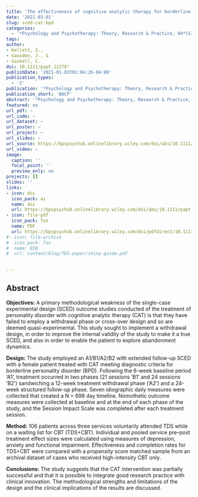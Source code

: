 ```yaml
---
title: 'The effectiveness of cognitive analytic therapy for borderline personality disorder: Utilizing a withdrawal experimental design to improve sensitivity to abandonment.'
date: '2021-03-01'
slug: sced-cat-bpd
categories:
  - '*Psychology and Psychotherapy: Theory, Research & Practice, 94*(S1)'
tags:
author:
- Kellett, S., 
- Gausden, J., &
- Gaskell, C.
doi: 10.1111/papt.12278"
publishDate: '2021-01-03T01:04:26-04:00'
publication_types:
  - '2'
publication: '*Psychology and Psychotherapy: Theory, Research & Practice, 94*(S1)'
publication_short: 'BACP'
abstract: '*Psychology and Psychotherapy: Theory, Research & Practice, 94*(S1)'
featured: no
url_pdf: ~
url_code: ~
url_dataset: ~
url_poster: ~
url_project: ~
url_slides: ~
url_source: https://bpspsychub.onlinelibrary.wiley.com/doi/abs/10.1111/papt.12278
url_video: ~
image:
  caption: ''
  focal_point: ''
  preview_only: no
projects: []
slides: ''
links:
- icon: doi
  icon_pack: ai
  name: doi
  url: https://bpspsychub.onlinelibrary.wiley.com/doi/abs/10.1111/papt.12278
- icon: file-pdf
  icon_pack: fas
  name: PDF
  url: https://bpspsychub.onlinelibrary.wiley.com/doi/pdfdirect/10.1111/papt.12278
#- icon: file-archive
#  icon_pack: fas
#  name: BIB
#  url: content/blog/TDS-paper/shiny-guide.pdf

  
---
```


## **Abstract**

**Objectives:** A primary methodological weakness of the single-case experimental design (SCED) outcome studies conducted of the treatment of personality disorder with cognitive analytic therapy (CAT) is that they have failed to employ a withdrawal phase or cross-over design and so are deemed quasi-experimental. This study sought to implement a withdrawal design, in order to improve the internal validity of the study to make it a true SCED, and also in order to enable the patient to explore abandonment dynamics.

**Design:** The study employed an A1/B1/A2/B2 with extended follow-up SCED with a female patient treated with CAT meeting diagnostic criteria for borderline personality disorder (BPD). Following the 6-week baseline period ‘A1’, treatment occurred in two phases (21 sessions ‘B1’ and 24 sessions ‘B2’) sandwiching a 12-week treatment withdrawal phase (‘A2’) and a 24-week structured follow-up phase. Seven idiographic daily measures were collected that created a N = 698 day timeline. Nomothetic outcome measures were collected at baseline and at the end of each phase of the study, and the Session Impact Scale was completed after each treatment session.

**Method:** 106 patients across three services voluntarily attended TDS while on a waiting list for CBT (TDS+CBT). Individual and pooled service pre–post treatment effect sizes were calculated using measures of depression, anxiety and functional impairment. Effectiveness and completion rates for TDS+CBT were compared with a propensity score matched sample from an archival dataset of cases who received high-intensity CBT only.

**Conclusions:** The study suggests that the CAT intervention was partially successful and that it is possible to integrate good research practice with clinical innovation. The methodological strengths and limitations of the design and the clinical implications of the results are discussed.
